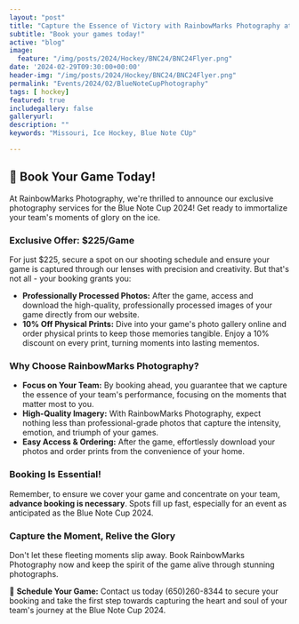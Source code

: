 ```yaml
---
layout: "post"
title: "Capture the Essence of Victory with RainbowMarks Photography at the Blue Note Cup 2024! Blue Note Cup 2024 - Game Photos"
subtitle: "Book your games today!"
active: "blog"
image:
  feature: "/img/posts/2024/Hockey/BNC24/BNC24Flyer.png"
date: '2024-02-29T09:30:00+00:00'
header-img: "/img/posts/2024/Hockey/BNC24/BNC24Flyer.png"
permalink: "Events/2024/02/BlueNoteCupPhotography"
tags: [ hockey]
featured: true
includegallery: false
galleryurl: 
description: ""
keywords: "Missouri, Ice Hockey, Blue Note CUp"

---
```


## 📸 Book Your Game Today!

At RainbowMarks Photography, we're thrilled to announce our exclusive photography services for the Blue Note Cup 2024! Get ready to immortalize your team's moments of glory on the ice. 

### **Exclusive Offer: $225/Game**

For just $225, secure a spot on our shooting schedule and ensure your game is captured through our lenses with precision and creativity. But that's not all - your booking grants you:

- **Professionally Processed Photos:** After the game, access and download the high-quality, professionally processed images of your game directly from our website. 
- **10% Off Physical Prints:** Dive into your game's photo gallery online and order physical prints to keep those memories tangible. Enjoy a 10% discount on every print, turning moments into lasting mementos.

### **Why Choose RainbowMarks Photography?**

- **Focus on Your Team:** By booking ahead, you guarantee that we capture the essence of your team's performance, focusing on the moments that matter most to you.
- **High-Quality Imagery:** With RainbowMarks Photography, expect nothing less than professional-grade photos that capture the intensity, emotion, and triumph of your games.
- **Easy Access & Ordering:** After the game, effortlessly download your photos and order prints from the convenience of your home.

### **Booking Is Essential!**

Remember, to ensure we cover your game and concentrate on your team, **advance booking is necessary**. Spots fill up fast, especially for an event as anticipated as the Blue Note Cup 2024.

### **Capture the Moment, Relive the Glory**

Don't let these fleeting moments slip away. Book RainbowMarks Photography now and keep the spirit of the game alive through stunning photographs.

📅 **Schedule Your Game:** Contact us today (650)260-8344 to secure your booking and take the first step towards capturing the heart and soul of your team's journey at the Blue Note Cup 2024.


